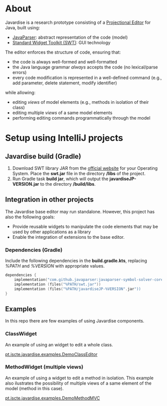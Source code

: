 # About

Javardise is a research prototype consisting of a [Projectional Editor](https://en.wikipedia.org/wiki/Structure_editor) 
for Java, built using:
- [JavaParser](http://javaparser.org): abstract representation of the code (model)
- [Standard Widget Toolkit (SWT)](https://www.eclipse.org/swt): GUI technology

The editor enforces the structure of code, ensuring that:
- the code is always well-formed and well-formatted
- the Java language grammar *always* accepts the code (no lexical/parse errors)
- every code modification is represented in a well-defined 
command (e.g., add parameter, delete statement, modify identifier)

while allowing:
- editing *views* of model elements (e.g., methods in isolation of their class)
- editing multiple *views* of a same model elements
- performing editing commands programmatically through the model


# Setup using IntelliJ projects

## Javardise build (Gradle)
1. Download SWT library JAR from the [official website](https://download.eclipse.org/eclipse/downloads/drops4/R-4.25-202208311800/)
for your Operating System. Place the **swt.jar** file in the directory **/libs** of the project.
2. Run Gradle task **build jar**, which will output the **javardiseJP-VERSION.jar** to the directory **/build/libs**.


## Integration in other projects
The Javardise base editor may run standalone.  However, this project has also the following goals:
- Provide reusable widgets to manipulate the code elements that may be used by other applications as a library
- Enable the integration of extensions to the base editor.

### Dependencies (Gradle)
Include the following dependencies in the **build.gradle.kts**, replacing *%PATH* and *%VERSION* with appropriate values.

```kotlin
dependencies {
    implementation("com.github.javaparser:javaparser-symbol-solver-core:3.24.4")
    implementation (files("%PATH/swt.jar"))
    implementation (files("%PATH/javardiseJP-%VERSION".jar"))
}
```


## Examples
In this repo there are few examples of using Javardise components.

### ClassWidget
An example of using an widget to edit a whole class.

[pt.iscte.javardise.examples.DemoClassEditor](https://github.com/andre-santos-pt/JavardiseJP/blob/master/src/main/kotlin/pt/iscte/javardise/examples/DemoClassEditor.kt)

### MethodWidget (multiple views)
An example of using a widget to edit a method in isolation. This example also ilustrates the possibility of multiple views of a same element of the model (method in this case).

[pt.iscte.javardise.examples.DemoMethodMVC](https://github.com/andre-santos-pt/JavardiseJP/blob/master/src/main/kotlin/pt/iscte/javardise/examples/DemoMethodMVC.kt)


